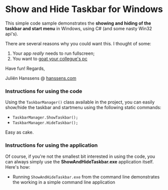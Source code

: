 Show and Hide Taskbar for Windows
=====================

This simple code sample demonstrates the **showing and hiding of the taskbar and start menu** in Windows, using C# (and some nasty Win32 api's).

There are several reasons why you could want this. I thought of some:

1. Your app *really* needs to run fullscreen;
2. You want to [goat your collegue's pc](http://www.codinghorror.com/blog/2007/11/dont-forget-to-lock-your-computer.html)

Have fun! Regards,

   Juliën Hanssens @ [hanssens.com](http://hanssens.com)

### Instructions for using the code
Using the `TaskbarManager()` class available in the project, you can easily show/hide the taskbar and startmenu using the following static commands:
* `TaskbarManager.ShowTaskbar();`
* `TaskbarManager.HideTaskbar();`

Easy as cake. 


### Instructions for using the application
Of course, if you're not the smallest bit interested in using the code, you can always simply use the **ShowAndHideTaskbar.exe** application itself. Here's how:

* Running `ShowAndHideTaskbar.exe` from the command line demonstrates the working in a simple command line application



